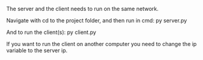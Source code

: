 The server and the client needs to run on the same network.

Navigate with cd to the project folder, and then run in cmd:
py server.py

And to run the client(s):
py client.py

If you want to run the client on another computer you need to change the ip variable to the server ip.
